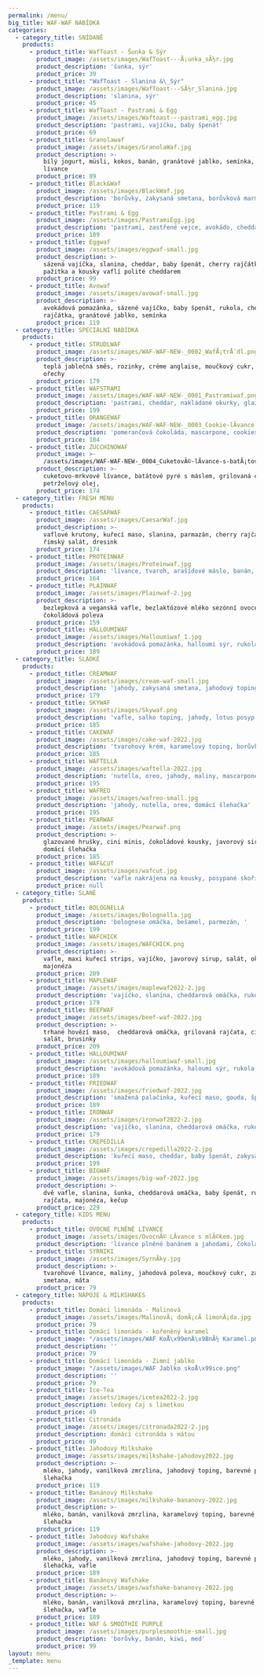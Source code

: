 ```yaml
---
permalink: /menu/
big_title: WAF-WAF NABÍDKA
categories:
  - category_title: SNÍDANĚ
    products:
      - product_title: WafToast - Šunka & Sýr
        product_image: /assets/images/WafToast---Å¡unka_sÃ½r.jpg
        product_description: 'šunka, sýr'
        product_price: 39
      - product_title: "WafToast - Slanina &\_Sýr"
        product_image: /assets/images/WafToast---SÃ½r_Slanina.jpg
        product_description: 'slanina, sýr'
        product_price: 45
      - product_title: WafToast - Pastrami & Egg
        product_image: /assets/images/Waftoast---pastrami_egg.jpg
        product_description: 'pastrami, vajíčko, baby špenát'
        product_price: 69
      - product_title: Granolawaf
        product_image: /assets/images/GranolaWaf.jpg
        product_description: >-
          bílý jogurt, müsli, kokos, banán, granátové jablko, semínka, mini
          lívance
        product_price: 89
      - product_title: Black&Waf
        product_image: /assets/images/BlackWaf.jpg
        product_description: 'borůvky, zakysaná smetana, borůvková marmeláda'
        product_price: 119
      - product_title: Pastrami & Egg
        product_image: /assets/images/PastramiEgg.jpg
        product_description: 'pastrami, zastřené vejce, avokádo, cheddar, rukola'
        product_price: 109
      - product_title: Eggwaf
        product_image: /assets/images/eggwaf-small.jpg
        product_description: >-
          sázená vajíčka, slanina, cheddar, baby špenát, cherry rajčátka,
          pažitka a kousky vaflí polité cheddarem
        product_price: 99
      - product_title: Avowaf
        product_image: /assets/images/avowaf-small.jpg
        product_description: >-
          avokádová pomazánka, sázené vajíčko, baby špenát, rukola, cherry
          rajčátka, granátové jablko, semínka
        product_price: 119
  - category_title: SPECIÁLNÍ NABÍDKA
    products:
      - product_title: STRUDLWAF
        product_image: /assets/images/WAF-WAF-NEW-_0002_WafÅ¡trÅ¯dl.png
        product_description: >-
          teplá jablečná směs, rozinky, créme anglaise, moučkový cukr, vlašské
          ořechy
        product_price: 179
      - product_title: WAFSTRAMI
        product_image: /assets/images/WAF-WAF-NEW-_0001_Pastramiwaf.png
        product_description: 'pastrami, cheddar, nakládané okurky, glazovaná cibulka, medová hořčice'
        product_price: 199
      - product_title: ORANGEWAF
        product_image: /assets/images/WAF-WAF-NEW-_0003_Cookie-lÃ­vance.png
        product_description: 'pomerančová čokoláda, mascarpone, cookies sušenka'
        product_price: 184
      - product_title: ZUCCHINOWAF
        product_image: >-
          /assets/images/WAF-WAF-NEW-_0004_CuketovÃ©-lÃ­vance-s-batÃ¡tovÃ½m-pyrÃ©.png
        product_description: >-
          cuketovo-mrkvové lívance, batátové pyré s máslem, grilovaná cuketa,
          petrželový olej, 
        product_price: 174
  - category_title: FRESH MENU
    products:
      - product_title: CAESARWAF
        product_image: /assets/images/CaesarWaf.jpg
        product_description: >-
          vaflové krutony, kuřecí maso, slanina, parmazán, cherry rajčata,
          římský salát, dresink
        product_price: 174
      - product_title: PROTEINWAF
        product_image: /assets/images/Proteinwaf.jpg
        product_description: 'lívance, tvaroh, arašídové máslo, banán, cookies sušenky'
        product_price: 164
      - product_title: PLAINWAF
        product_image: /assets/images/Plainwaf-2.jpg
        product_description: >-
          bezlepková a veganská vafle, bezlaktózové mléko sezónní ovoce,
          čokoládová poleva
        product_price: 159
      - product_title: HALLOUMIWAF
        product_image: /assets/images/Halloumiwaf_1.jpg
        product_description: 'avokádová pomazánka, halloumi sýr, rukola, rajcę'
        product_price: 189
  - category_title: SLADKÉ
    products:
      - product_title: CREAMWAF
        product_image: /assets/images/cream-waf-small.jpg
        product_description: 'jahody, zakysaná smetana, jahodový toping, '
        product_price: 179
      - product_title: SKYWAF
        product_image: /assets/images/Skywaf.png
        product_description: 'vafle, salko toping, jahody, lotus posyp a sušenka'
        product_price: 185
      - product_title: CAKEWAF
        product_image: /assets/images/cake-waf-2022.jpg
        product_description: 'tvarohový krém, karamelový toping, borůvky, banán, jahoda'
        product_price: 185
      - product_title: WAFTELLA
        product_image: /assets/images/waftella-2022.jpg
        product_description: 'nutella, oreo, jahody, maliny, mascarpone'
        product_price: 195
      - product_title: WAFREO
        product_image: /assets/images/wafreo-small.jpg
        product_description: 'jahody, nutella, oreo, domácí šlehačka'
        product_price: 195
      - product_title: PEARWAF
        product_image: /assets/images/Pearwaf.png
        product_description: >-
          glazované hrušky, cini minis, čokoládové kousky, javorový sirup,
          domácí šlehačka
        product_price: 185
      - product_title: WAF&CUT
        product_image: /assets/images/wafcut.jpg
        product_description: 'vafle nakrájena na kousky, posypané skořicovým cukrem, nutella '
        product_price: null
  - category_title: SLANÉ
    products:
      - product_title: BOLOGNELLA
        product_image: /assets/images/Bolognella.jpg
        product_description: 'bolognese omáčka, bešamel, parmezán, '
        product_price: 199
      - product_title: WAFCHICK
        product_image: /assets/images/WAFCHICK.png
        product_description: >-
          vafle, maxi kuřecí strips, vajíčko, javorový sirup, salát, okurka,
          majonéza
        product_price: 209
      - product_title: MAPLEWAF
        product_image: /assets/images/maplewaf2022-2.jpg
        product_description: 'vajíčko, slanina, cheddarová omáčka, rukola, rajče, javorový sirup'
        product_price: 179
      - product_title: BEEFWAF
        product_image: /assets/images/beef-waf-2022.jpg
        product_description: >-
          trhané hovězí maso,  cheddarová omáčka, grilovaná rajčata, cibule,
          salát, brusinky
        product_price: 209
      - product_title: HALLOUMIWAF
        product_image: /assets/images/halloumiwaf-small.jpg
        product_description: 'avokádová pomazánka, haloumi sýr, rukola, rajče'
        product_price: 189
      - product_title: FRIEDWAF
        product_image: /assets/images/friedwaf-2022.jpg
        product_description: 'smažená palačinka, kuřecí maso, gouda, špenát, kukuřice'
        product_price: 189
      - product_title: IRONWAF
        product_image: /assets/images/ironwaf2022-2.jpg
        product_description: 'vajíčko, slanina, cheddarová omáčka, rukola'
        product_price: 179
      - product_title: CREPEDILLA
        product_image: /assets/images/crepedilla2022-2.jpg
        product_description: 'kuřecí maso, cheddar, baby špenát, zakysaná smetana'
        product_price: 199
      - product_title: BIGWAF
        product_image: /assets/images/big-waf-2022.jpg
        product_description: >-
          dvě vafle, slanina, šunka, cheddarová omáčka, baby špenát, rukola,
          rajčata, majonéza, kečup
        product_price: 229
  - category_title: KIDS MENU
    products:
      - product_title: OVOCNÉ PLNĚNÉ LÍVANCE
        product_image: /assets/images/OvocnÃ© LÃ­vance s mlÃ©kem.jpg
        product_description: 'lívance plněné banánem a jahodami, čokoládová poleva, javorový sirup'
      - product_title: SYRNIKI
        product_image: /assets/images/SyrnÃ­ky.jpg
        product_description: >-
          tvarohové lívance, maliny, jahodová poleva, moučkový cukr, zakysaná
          smetana, máta
        product_price: 79
  - category_title: NÁPOJE & MILKSHAKES
    products:
      - product_title: Domácí limonáda - Malinová
        product_image: /assets/images/MalinovÃ¡ domÃ¡cÃ­ limonÃ¡da.jpg
        product_price: 79
      - product_title: Domácí limonáda - kořeněný karamel
        product_image: "/assets/images/WAF KoÅ\x99enÄ\x9BnÃ½ Karamel.png"
        product_description: ''
        product_price: 79
      - product_title: Domácí limonáda - Zimní jablko
        product_image: "/assets/images/WAF Jablko skoÅ\x99ice.png"
        product_description: ''
        product_price: 79
      - product_title: Ice-Tea
        product_image: /assets/images/icetea2022-2.jpg
        product_description: ledový čaj s limetkou
        product_price: 49
      - product_title: Citronáda
        product_image: /assets/images/citronada2022-2.jpg
        product_description: domácí citronáda s mátou
        product_price: 49
      - product_title: Jahodový Milkshake
        product_image: /assets/images/milkshake-jahodovy2022.jpg
        product_description: >-
          mléko, jahody, vanilková zmrzlina, jahodový toping, barevné posypky,
          šlehačka
        product_price: 119
      - product_title: Banánový Milkshake
        product_image: /assets/images/milkshake-bananovy-2022.jpg
        product_description: >-
          mléko, banán, vanilková zmrzlina, karamelový toping, barevné posypky,
          šlehačka
        product_price: 119
      - product_title: Jahodový Wafshake
        product_image: /assets/images/wafshake-jahodovy-2022.jpg
        product_description: >-
          mléko, jahody, vanilková zmrzlina, jahodový toping, barevné posypky,
          šlehačka, vafle
        product_price: 189
      - product_title: Banánový Wafshake
        product_image: /assets/images/wafshake-bananovy-2022.jpg
        product_description: >-
          mléko, banán, vanilková zmrzlina, karamelový toping, barevné posypky,
          šlehačka, vafle
        product_price: 189
      - product_title: WAF & SMOOTHIE PURPLE
        product_image: /assets/images/purplesmoothie-small.jpg
        product_description: 'borůvky, banán, kiwi, med'
        product_price: 99
layout: menu
_template: menu
---
```


